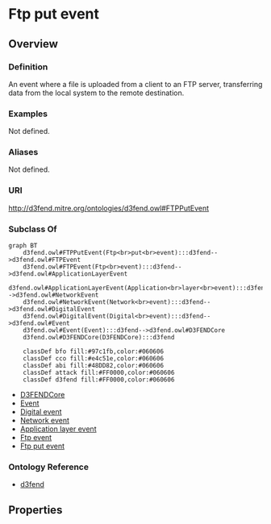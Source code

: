 # Ftp put event

## Overview

### Definition
An event where a file is uploaded from a client to an FTP server, transferring data from the local system to the remote destination.

### Examples
Not defined.

### Aliases
Not defined.

### URI
http://d3fend.mitre.org/ontologies/d3fend.owl#FTPPutEvent

### Subclass Of
```mermaid
graph BT
    d3fend.owl#FTPPutEvent(Ftp<br>put<br>event):::d3fend-->d3fend.owl#FTPEvent
    d3fend.owl#FTPEvent(Ftp<br>event):::d3fend-->d3fend.owl#ApplicationLayerEvent
    d3fend.owl#ApplicationLayerEvent(Application<br>layer<br>event):::d3fend-->d3fend.owl#NetworkEvent
    d3fend.owl#NetworkEvent(Network<br>event):::d3fend-->d3fend.owl#DigitalEvent
    d3fend.owl#DigitalEvent(Digital<br>event):::d3fend-->d3fend.owl#Event
    d3fend.owl#Event(Event):::d3fend-->d3fend.owl#D3FENDCore
    d3fend.owl#D3FENDCore(D3FENDCore):::d3fend
    
    classDef bfo fill:#97c1fb,color:#060606
    classDef cco fill:#e4c51e,color:#060606
    classDef abi fill:#48DD82,color:#060606
    classDef attack fill:#FF0000,color:#060606
    classDef d3fend fill:#FF0000,color:#060606
```

- [D3FENDCore](/docs/ontology/reference/model/D3FENDCore/D3FENDCore.md)
- [Event](/docs/ontology/reference/model/D3FENDCore/Event/Event.md)
- [Digital event](/docs/ontology/reference/model/D3FENDCore/Event/Digital%20event/Digital%20event.md)
- [Network event](/docs/ontology/reference/model/D3FENDCore/Event/Digital%20event/Network%20event/Network%20event.md)
- [Application layer event](/docs/ontology/reference/model/D3FENDCore/Event/Digital%20event/Network%20event/Application%20layer%20event/Application%20layer%20event.md)
- [Ftp event](/docs/ontology/reference/model/D3FENDCore/Event/Digital%20event/Network%20event/Application%20layer%20event/Ftp%20event/Ftp%20event.md)
- [Ftp put event](/docs/ontology/reference/model/D3FENDCore/Event/Digital%20event/Network%20event/Application%20layer%20event/Ftp%20event/Ftp%20put%20event/Ftp%20put%20event.md)


### Ontology Reference
- [d3fend](http://d3fend.mitre.org/ontologies/d3fend.owl#)

## Properties
